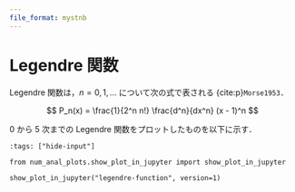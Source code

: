 ```yaml
---
file_format: mystnb
---
```


# Legendre 関数

Legendre 関数は，$n=0,1,\ldots$ について次の式で表される
{cite:p}`Morse1953`．

$$
P_n(x) = \frac{1}{2^n n!} \frac{d^n}{dx^n} (x - 1)^n
$$

0 から 5 次までの Legendre 関数をプロットしたものを以下に示す．

```{code-cell}
:tags: ["hide-input"]

from num_anal_plots.show_plot_in_jupyter import show_plot_in_jupyter

show_plot_in_jupyter("legendre-function", version=1)
```
